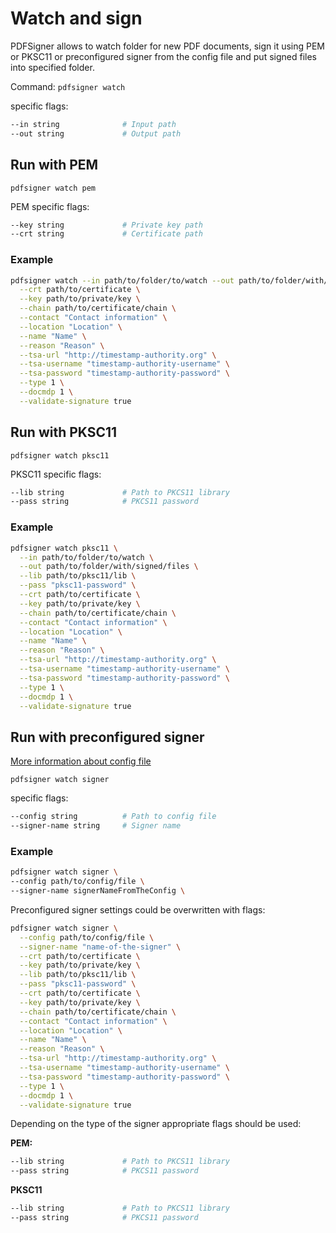# Watch and sign

PDFSigner allows to watch folder for new PDF documents, sign it using PEM or PKSC11 or preconfigured signer from the config file and put signed files into specified folder.

Command: `pdfsigner watch`

specific flags: 

```sh
--in string              # Input path
--out string             # Output path
```


## Run with PEM

`pdfsigner watch pem` 

PEM specific flags: 


```sh
--key string             # Private key path
--crt string             # Certificate path

```

### Example

```sh
pdfsigner watch --in path/to/folder/to/watch --out path/to/folder/with/signed/files pem \
  --crt path/to/certificate \
  --key path/to/private/key \
  --chain path/to/certificate/chain \
  --contact "Contact information" \
  --location "Location" \
  --name "Name" \
  --reason "Reason" \
  --tsa-url "http://timestamp-authority.org" \
  --tsa-username "timestamp-authority-username" \
  --tsa-password "timestamp-authority-password" \
  --type 1 \
  --docmdp 1 \
  --validate-signature true
```


## Run with PKSC11

`pdfsigner watch pksc11` 

PKSC11 specific flags:

```sh
--lib string             # Path to PKCS11 library
--pass string            # PKCS11 password

```

### Example

```sh
pdfsigner watch pksc11 \
  --in path/to/folder/to/watch \
  --out path/to/folder/with/signed/files \
  --lib path/to/pksc11/lib \
  --pass "pksc11-password" \
  --crt path/to/certificate \
  --key path/to/private/key \
  --chain path/to/certificate/chain \
  --contact "Contact information" \
  --location "Location" \
  --name "Name" \
  --reason "Reason" \
  --tsa-url "http://timestamp-authority.org" \
  --tsa-username "timestamp-authority-username" \
  --tsa-password "timestamp-authority-password" \
  --type 1 \
  --docmdp 1 \
  --validate-signature true
```

## Run with preconfigured signer

[More information about config file](configuration.md)

`pdfsigner watch signer`

specific flags:

```sh
--config string          # Path to config file
--signer-name string     # Signer name
```


### Example

```sh
pdfsigner watch signer \
--config path/to/config/file \
--signer-name signerNameFromTheConfig \
```

Preconfigured signer settings could be overwritten with flags:

```sh
pdfsigner watch signer \
  --config path/to/config/file \
  --signer-name "name-of-the-signer" \
  --crt path/to/certificate \
  --key path/to/private/key \
  --lib path/to/pksc11/lib \
  --pass "pksc11-password" \
  --crt path/to/certificate \
  --key path/to/private/key \
  --chain path/to/certificate/chain \
  --contact "Contact information" \
  --location "Location" \
  --name "Name" \
  --reason "Reason" \
  --tsa-url "http://timestamp-authority.org" \
  --tsa-username "timestamp-authority-username" \
  --tsa-password "timestamp-authority-password" \
  --type 1 \
  --docmdp 1 \
  --validate-signature true
```

Depending on the type of the signer appropriate flags should be used:

**PEM:**

```sh
--lib string             # Path to PKCS11 library
--pass string            # PKCS11 password

```

**PKSC11**

```sh
--lib string             # Path to PKCS11 library
--pass string            # PKCS11 password
```


